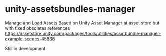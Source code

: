 # unity-assetsbundles-manager
Manage and Load Assets
Based on Unity Asset Manager at asset store but with fixed obsoletes references
https://assetstore.unity.com/packages/tools/utilities/assetbundle-manager-example-scenes-45836

Still in development
